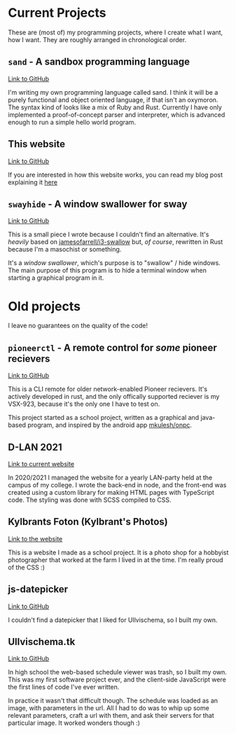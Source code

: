 # Current Projects

These are (most of) my programming projects,
where I create what I want, how I want.
They are roughly arranged in chronological order.

## `sand` - A sandbox programming language

[Link to GitHub](https://github.com/NomisIV/sand)

I'm writing my own programming language called sand.
I think it will be a purely functional and object oriented language,
if that isn't an oxymoron.
The syntax kind of looks like a mix of Ruby and Rust.
Currently I have only implemented a proof-of-concept parser and interpreter,
which is advanced enough to run a simple hello world program.

## This website

[Link to GitHub](https://github.com/NomisIV/servera)

If you are interested in how this website works,
you can read my blog post explaining it [here](/blog/how-i-built-this-website)

## `swayhide` - A window swallower for sway

[Link to GitHub](https://github.com/NomisIV/swayhide)

This is a small piece I wrote because I couldn't find an alternative.
It's *heavily* based on
[jamesofarrell/i3-swallow](https://github.com/jamesofarrell/i3-swallow)
but, *of course*, rewritten in Rust because I'm a masochist or something.

It's a *window swallower*, which's purpose is to "swallow" / hide windows.
The main purpose of this program is to hide a terminal window when starting
a graphical program in it.

# Old projects

I leave no guarantees on the quality of the code!

## `pioneerctl` - A remote control for *some* pioneer recievers

[Link to GitHub](https://github.com/NomisIV/pioneerctl)

This is a CLI remote for older network-enabled Pioneer recievers.
It's actively developed in rust,
and the only offically supported reciever is my VSX-923,
because it's the only one I have to test on.

This project started as a school project,
written as a graphical and java-based program,
and inspired by the android app [mkulesh/onpc](https://github.com/mkulesh/onpc).

## D-LAN 2021

[Link to current website](https://d-lan.se)

In 2020/2021 I managed the website for a yearly LAN-party held at the campus of my college.
I wrote the back-end in node, and the front-end was created using a custom
library for making HTML pages with TypeScript code.
The styling was done with SCSS compiled to CSS.

## Kylbrants Foton (Kylbrant's Photos)

[Link to the website](https://kylbrants-foton.se/)

This is a website I made as a school project.
It is a photo shop for a hobbyist photographer that worked at the farm I lived in at the time.
I'm really proud of the CSS :)

## js-datepicker

[Link to GitHub](https://github.com/NomisIV/js-datepicker)

I couldn't find a datepicker that I liked for Ullvischema, so I built my own.

## Ullvischema.tk

[Link to GitHub](https://github.com/NomisIV/ullvischema.tk)

In high school the web-based schedule viewer was trash, so I built my own.
This was my first software project ever,
and the client-side JavaScript were the first lines of code I've ever written.

In practice it wasn't that difficult though.
The schedule was loaded as an image, with parameters in the url.
All I had to do was to whip up some relevant parameters,
craft a url with them,
and ask their servers for that particular image.
It worked wonders though :)
